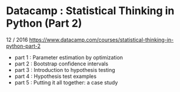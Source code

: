 # Datacamp : Statistical Thinking in Python (Part 2) 
12 / 2016 
https://www.datacamp.com/courses/statistical-thinking-in-python-part-2  

* part 1 :  Parameter estimation by optimization    
* part 2 :  Bootstrap confidence intervals    
* part 3 :  Introduction to hypothesis testing  
* part 4 :  Hypothesis test examples      
* part 5 :  Putting it all together: a case study 
